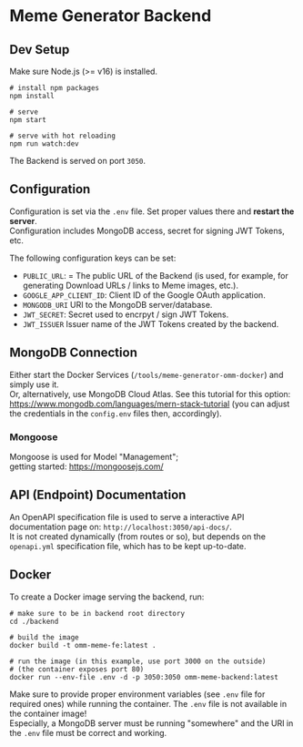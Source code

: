 # Meme Generator Backend

## Dev Setup
Make sure Node.js (>= v16) is installed.
```
# install npm packages
npm install

# serve
npm start

# serve with hot reloading
npm run watch:dev
```

The Backend is served on port `3050`.

## Configuration
Configuration is set via the `.env` file. Set proper values there and
**restart the server**.  
Configuration includes MongoDB access, secret for signing JWT Tokens, etc.

The following configuration keys can be set:
  - `PUBLIC_URL`: = The public URL of the Backend (is used, for example, for
    generating Download URLs / links to Meme images, etc.).
  - `GOOGLE_APP_CLIENT_ID`: Client ID of the Google OAuth application.
  - `MONGODB_URI` URI to the MongoDB server/database.
  - `JWT_SECRET`: Secret used to encrpyt / sign JWT Tokens.
  - `JWT_ISSUER` Issuer name of the JWT Tokens created by the backend.


## MongoDB Connection
Either start the Docker Services (`/tools/meme-generator-omm-docker`) and simply
use it.  
Or, alternatively, use MongoDB Cloud Atlas. See this tutorial for this option:
https://www.mongodb.com/languages/mern-stack-tutorial (you can adjust the
credentials in the `config.env` files then, accordingly).

### Mongoose
Mongoose is used for Model "Management";  
getting started: https://mongoosejs.com/


## API (Endpoint) Documentation
An OpenAPI specification file is used to serve a interactive API documentation
page on: `http://localhost:3050/api-docs/`.  
It is not created dynamically (from routes or so), but depends on the
`openapi.yml` specification file, which has to be kept up-to-date.

## Docker
To create a Docker image serving the backend, run:
```shell
# make sure to be in backend root directory
cd ./backend

# build the image
docker build -t omm-meme-fe:latest .

# run the image (in this example, use port 3000 on the outside)
# (the container exposes port 80)
docker run --env-file .env -d -p 3050:3050 omm-meme-backend:latest
```
Make sure to provide proper environment variables (see  `.env` file for required
ones) while running the container. The `.env` file is not available in the
container image!  
Especially, a MongoDB server must be running "somewhere" and the URI in the
`.env` file must be correct and working.

